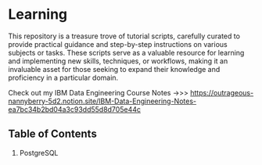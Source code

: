 # Learning

This repository is a treasure trove of tutorial scripts, carefully curated to provide practical guidance and step-by-step instructions on various subjects or tasks. These scripts serve as a valuable resource for learning and implementing new skills, techniques, or workflows, making it an invaluable asset for those seeking to expand their knowledge and proficiency in a particular domain.

Check out my IBM Data Engineering Course Notes ->>> https://outrageous-nannyberry-5d2.notion.site/IBM-Data-Engineering-Notes-ea7bc34b2bd04a3c93dd55d8d705e44c
## Table of Contents

1. PostgreSQL

